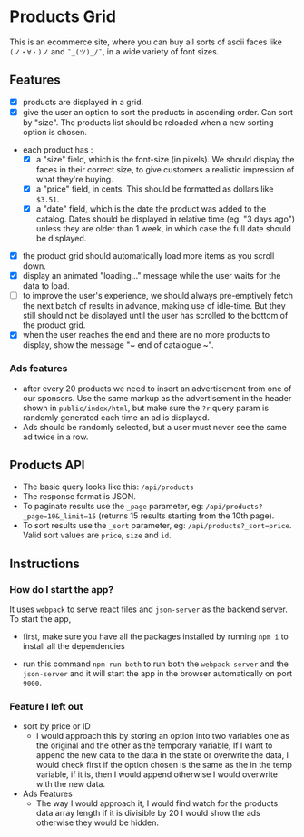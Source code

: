 # Products Grid

This is an ecommerce site, where you can buy all sorts of ascii faces like `(ノ・∀・)ノ` and `¯_(ツ)_/¯`, in a wide variety of font sizes.

## Features

- [x] products are displayed in a grid.
- [x] give the user an option to sort the products in ascending order. Can sort by "size". The products list should be reloaded when a new sorting option is chosen.
- each product has :
  - [x] a "size" field, which is the font-size (in pixels). We should display the faces in their correct size, to give customers a realistic impression of what they're buying.
  - [x] a "price" field, in cents. This should be formatted as dollars like `$3.51`.
  - [x] a "date" field, which is the date the product was added to the catalog. Dates should be displayed in relative time (eg. "3 days ago") unless they are older than 1 week, in which case the full date should be displayed.
- [x] the product grid should automatically load more items as you scroll down.
- [x] display an animated "loading..." message while the user waits for the data to load.
- [ ] to improve the user's experience, we should always pre-emptively fetch the next batch of results in advance, making use of idle-time. But they still should not be displayed until the user has scrolled to the bottom of the product grid.
- [x] when the user reaches the end and there are no more products to display, show the message "~ end of catalogue ~".

### Ads features

- after every 20 products we need to insert an advertisement from one of our sponsors. Use the same markup as the advertisement in the header shown in `public/index/html`, but make sure the `?r` query param is randomly generated each time an ad is displayed.
- Ads should be randomly selected, but a user must never see the same ad twice in a row.

## Products API

- The basic query looks like this: `/api/products`
- The response format is JSON.
- To paginate results use the `_page` parameter, eg: `/api/products?_page=10&_limit=15` (returns 15 results starting from the 10th page).
- To sort results use the `_sort` parameter, eg: `/api/products?_sort=price`. Valid sort values are `price`, `size` and `id`.

## Instructions

### How do I start the app?

It uses `webpack` to serve react files and `json-server` as the backend server. To start the app,

- first, make sure you have all the packages installed by running `npm i` to install all the dependencies

- run this command `npm run both` to run both the `webpack server` and the `json-server` and it will start the app in the browser automatically on port `9000`.

### Feature I left out

- sort by price or ID
  - I would approach this by storing an option into two variables one as the original and the other as the temporary variable, If I want to append the new data to the data in the state or overwrite the data, I would check first if the option chosen is the same as the in the temp variable, if it is, then I would append otherwise I would overwrite with the new data.
- Ads Features
  - The way I would approach it, I would find watch for the products data array length if it is divisible by 20 I would show the ads otherwise they would be hidden.
